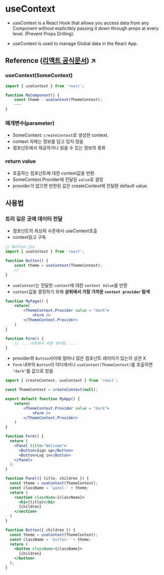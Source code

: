 # useContext
- useContext is a React Hook that allows you access data from any Component without explicitkly passing it down through props at every level. (Prevent Props Drilling).

- useContext is used to manage Global data in the React App.

## Reference ([리액트 공식문서](https://ko.react.dev/reference/react/useContext)) ↗️
### useContext(SomeContext)
``` jsx
import { useContext } from 'react';

function MyComponent() {
    const theme - useContext(ThemeContext);
    ~~~
}
```


### 매개변수(parameter)
- SomeContext: `createContext`로 생성한 context.
- context 자체는 정보를 담고 있지 않음
- 컴포넌트에서 제공하거나 읽을 수 있는 정보의 종류


### return value
- 호출하는 컴포넌트에 대한 context값을 반환.
- SomeContext.Provider에 전달된 `value`로 결정
- provider가 없으면 반한된 값은 createContext에 전달환 default value.

## 사용법
### 트리 깊은 곳에 데이터 전달
- 컴포넌트의 최상위 수준에서 useContext호출
- context읽고 구독
``` jsx
// Button.jsx
import { useContext } from 'react';

function Button() {
    const theme = useContext(ThemeContext);
    // ...
}
```
- `useContext`는 전달한 `context`에 대한 `context Value`를 반환
- `context`값을 결정하기 위해 <b>상위에서 가장 가까운 `context provider` 탐색</b>

```jsx
function MyPage() {
    return(
        <ThemeContext.Provider value = "dark">
            <Form />
        </ThemeContext.Provider>
    )
}

function Form() {
    // ... 내부에서 버튼 렌더링. ...
}
```

- provider와 `Button`사이에 얼마나 많은 컴포넌트 레이어가 있는지 상관 X
- `Form` 내부의 `Button`이 어디에서나 `useContext(ThemeContext)`를 호출하면 `"dark"`를 값으로 받음

```jsx
import { createContext, useContext } from 'react';

const ThemeContext = createContext(null);

export default function MyApp() {
    return(
        <ThemeContext.Provider value = "dark">
            <Form />
        </ThemeContext.Provider>
    )
}

function Form() {
  return (
    <Panel title="Welcome">
      <Button>Sign up</Button>
      <Button>Log in</Button>
    </Panel>
  );
}

function Panel({ title, children }) {
  const theme = useContext(ThemeContext);
  const className = 'panel-' + theme;
  return (
    <section className={className}>
      <h1>{title}</h1>
      {children}
    </section>
  )
}

function Button({ children }) {
  const theme = useContext(ThemeContext);
  const className = 'button-' + theme;
  return (
    <button className={className}>
      {children}
    </button>
  );
}

```
